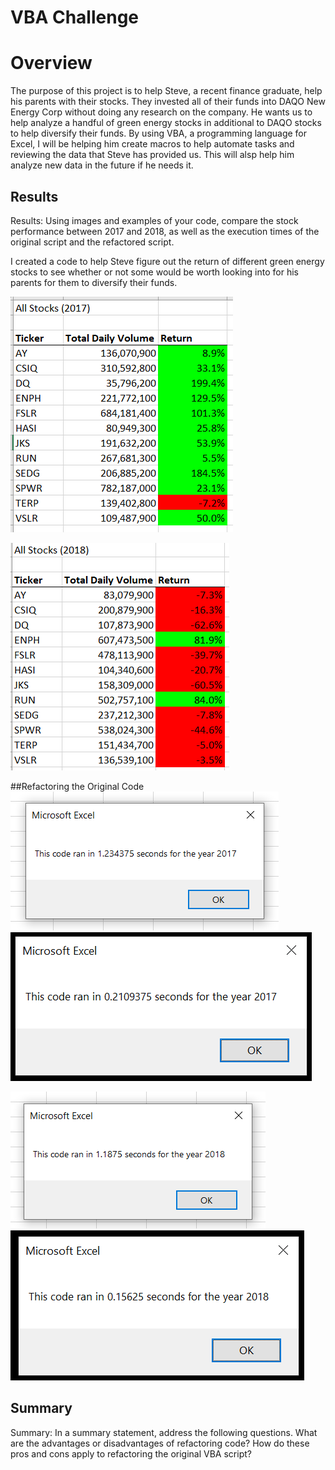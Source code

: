 # VBA Challenge

# Overview
The purpose of this project is to help Steve, a recent finance graduate, help his parents with their stocks. They invested all of their funds into DAQO New Energy Corp without doing any research on the company. He wants us to help analyze a handful of green energy stocks in additional to DAQO stocks to help diversify their funds. By using VBA, a programming language for Excel, I will be helping him create macros to help automate tasks and reviewing the data that Steve has provided us. This will alsp help him analyze new data in the future if he needs it. 

## Results
Results: Using images and examples of your code, compare the stock performance between 2017 and 2018, as well as the execution times of the original script and the refactored script.

I created a code to help Steve figure out the return of different green energy stocks to see whether or not some would be worth looking into for his parents for them to diversify their funds. 

![This is an image](https://github.com/TracyKien/stock-analysis/blob/main/Resources/Return%20Status%20for%202017.PNG?raw=true)

![This is an image](https://github.com/TracyKien/stock-analysis/blob/main/Resources/Return%20Status%20for%202018.PNG?raw=true)


##Refactoring the Original Code
![This is an image](https://github.com/TracyKien/stock-analysis/blob/main/Resources/VBA_Challenge_2017%20Original%20Time.PNG?raw=true)
![This is an image](https://github.com/TracyKien/stock-analysis/blob/main/Resources/VBA_Challenge_2017.png?raw=true)


![This is an image](https://github.com/TracyKien/stock-analysis/blob/main/Resources/VBA_Challenge_2018%20Original%20Time.PNG?raw=true)
![This is an image](https://github.com/TracyKien/stock-analysis/blob/main/Resources/VBA_Challenge_2018.PNG?raw=true)



## Summary
Summary: In a summary statement, address the following questions.
What are the advantages or disadvantages of refactoring code?
How do these pros and cons apply to refactoring the original VBA script?

